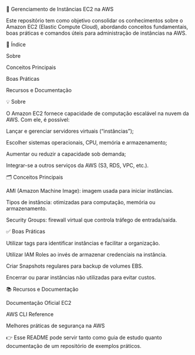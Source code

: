 📌 Gerenciamento de Instâncias EC2 na AWS

Este repositório tem como objetivo consolidar os conhecimentos sobre o Amazon EC2 (Elastic Compute Cloud), abordando conceitos fundamentais, boas práticas e comandos úteis para administração de instâncias na AWS.

📖 Índice

Sobre

Conceitos Principais

Boas Práticas

Recursos e Documentação

💡 Sobre

O Amazon EC2 fornece capacidade de computação escalável na nuvem da AWS.
Com ele, é possível:

Lançar e gerenciar servidores virtuais (“instâncias”);

Escolher sistemas operacionais, CPU, memória e armazenamento;

Aumentar ou reduzir a capacidade sob demanda;

Integrar-se a outros serviços da AWS (S3, RDS, VPC, etc.).

🗂 Conceitos Principais

AMI (Amazon Machine Image): imagem usada para iniciar instâncias.

Tipos de instância: otimizadas para computação, memória ou armazenamento.

Security Groups: firewall virtual que controla tráfego de entrada/saída.


✅ Boas Práticas

Utilizar tags para identificar instâncias e facilitar a organização.

Utilizar IAM Roles ao invés de armazenar credenciais na instância.

Criar Snapshots regulares para backup de volumes EBS.

Encerrar ou parar instâncias não utilizadas para evitar custos.


📚 Recursos e Documentação

Documentação Oficial EC2

AWS CLI Reference

Melhores práticas de segurança na AWS

👉 Esse README pode servir tanto como guia de estudo quanto documentação de um repositório de exemplos práticos.
